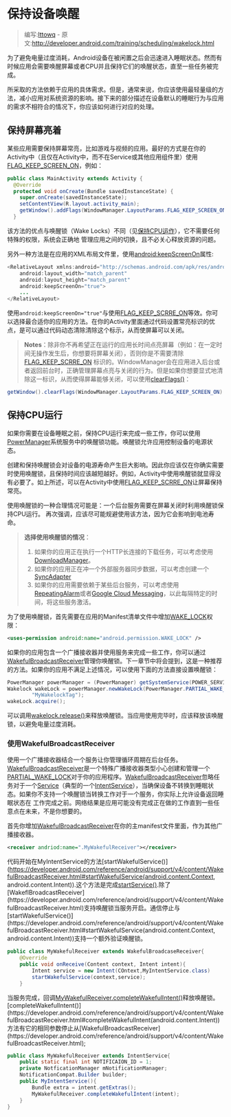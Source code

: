 # 保持设备唤醒

> 编写:[lttowq](https://github.com/lttowq) - 原文:<http://developer.android.com/training/scheduling/wakelock.html>

为了避免电量过度消耗，Android设备在被闲置之后会迅速进入睡眠状态。然而有时候应用会需要唤醒屏幕或者CPU并且保持它们的唤醒状态，直至一些任务被完成。

所采取的方法依赖于应用的具体需求。但是，通常来说，你应该使用最轻量级的方法，减小应用对系统资源的影响。接下来的部分描述在设备默认的睡眠行为与应用的需求不相符合的情况下，你应该如何进行对应的处理。

## 保持屏幕亮着

某些应用需要保持屏幕常亮，比如游戏与视频的应用。最好的方式是在你的Activity中（且仅在Activity中，而不在Service或其他应用组件里）使用[FLAG_KEEP_SCREEN_ON](https://developer.android.com/reference/android/view/WindowManager.LayoutParams.html#FLAG_KEEP_SCREEN_ON)，例如：

```java
public class MainActivity extends Activity {
  @Override
  protected void onCreate(Bundle savedInstanceState) {
    super.onCreate(savedInstanceState);
    setContentView(R.layout.activity_main);
    getWindow().addFlags(WindowManager.LayoutParams.FLAG_KEEP_SCREEN_ON);
  }
```

该方法的优点与唤醒锁（Wake Locks）不同（见[保持CPU运作](http://developer.android.com/training/scheduling/wakelock.html#cpu)），它不需要任何特殊的权限，系统会正确地
管理应用之间的切换，且不必关心释放资源的问题。

另外一种方法是在应用的XML布局文件里，使用[android:keepScreenOn](https://developer.android.com/reference/android/R.attr.html#keepScreenOn)属性:

```java
<RelativeLayout xmlns:android="http://schemas.android.com/apk/res/android"
    android:layout_width="match_parent"
    android:layout_height="match_parent"
    android:keepScreenOn="true">
    ...
</RelativeLayout>
```

使用`android:keepScreenOn="true"`与使用[FLAG_KEEP_SCRRE_ON](https://developer.android.com/reference/android/view/WindowManager.LayoutParams.html#FLAG_KEEP_SCREEN_ON)等效。你可以选择最合适你的应用的方法。在你的Activity里面通过代码设置常亮标识的优点，是可以通过代码动态清除清除这个标示，从而使屏幕可以关闭。

> **Notes**：除非你不再希望正在运行的应用长时间点亮屏幕（例如：在一定时间无操作发生后，你想要将屏幕关闭），否则你是不需要清除[FLAG_KEEP_SCRRE_ON](https://developer.android.com/reference/android/view/WindowManager.LayoutParams.html#FLAG_KEEP_SCREEN_ON) 标识的。WindowManager会在应用进入后台或者返回前台时，正确管理屏幕点亮与关闭的行为。但是如果你想要显式地清除这一标识，从而使得屏幕能够关闭，可以使用<a href="https://developer.android.com/reference/android/view/Window.html#clearFlags(int)">clearFlags()</a>：
```java
getWindow().clearFlags(WindowManager.LayoutParams.FLAG_KEEP_SCREEN_ON).
```

## 保持CPU运行

如果你需要在设备睡眠之前，保持CPU运行来完成一些工作，你可以使用[PowerManager](https://developer.android.com/reference/android/os/PowerManager.html)系统服务中的唤醒锁功能。唤醒锁允许应用控制设备的电源状态。

创建和保持唤醒锁会对设备的电源寿命产生巨大影响。因此你应该仅在你确实需要时使用唤醒锁，且保持时间应该越短越好。例如，Activity中使用唤醒锁就显得没有必要了。如上所述，可以在Activity中使用[FLAG_KEEP_SCRRE_ON](https://developer.android.com/reference/android/view/WindowManager.LayoutParams.html#FLAG_KEEP_SCREEN_ON)让屏幕保持常亮。

使用唤醒锁的一种合理情况可能是：一个后台服务需要在屏幕关闭时利用唤醒锁保持CPU运行。
再次强调，应该尽可能规避使用该方法，因为它会影响到电池寿命。

> **选择使用唤醒锁的情况**：
> 1. 如果你的应用正在执行一个HTTP长连接的下载任务，可以考虑使用[DownloadManager](http://developer.android.com/reference/android/app/DownloadManager.html)。
> 2. 如果你的应用正在冲一个外部服务器同步数据，可以考虑创建一个[SyncAdapter](http://developer.android.com/training/sync-adapters/index.html)
> 3. 如果你的应用需要依赖于某些后台服务，可以考虑使用[RepeatingAlarm](http://developer.android.com/training/scheduling/alarms.html)或者[Google Cloud Messaging](http://developer.android.com/google/gcm/index.html)，以此每隔特定的时间，将这些服务激活。

为了使用唤醒锁，首先需要在应用的Manifest清单文件中增加[WAKE_LOCK](https://developer.android.com/reference/android/Manifest.permission.html#WAKE_LOCK)权限：

```xml
<uses-permission android:name="android.permission.WAKE_LOCK" />
```

如果你的应用包含一个广播接收器并使用服务来完成一些工作，你可以通过[WakefulBroadcastReceiver](https://developer.android.com/reference/android/support/v4/content/WakefulBroadcastReceiver.html)管理你唤醒锁。下一章节中将会提到，这是一种推荐的方法。如果你的应用不满足上述情况，可以使用下面的方法直接设置唤醒锁：

```java
PowerManager powerManager = (PowerManager) getSystemService(POWER_SERVICE);
Wakelock wakeLock = powerManager.newWakeLock(PowerManager.PARTIAL_WAKE_LOCK,
        "MyWakelockTag");
wakeLock.acquire();
```
可以调用<a href="https://developer.android.com/reference/android/os/PowerManager.WakeLock.html#release()">wakelock.release()</a>来释放唤醒锁。当应用使用完毕时，应该释放该唤醒锁，以避免电量过度消耗。

### 使用WakefulBroadcastReceiver

使用一个广播接收器结合一个服务让你管理循环周期在后台任务。[WakefulBroadcastReceiver](https://developer.android.com/reference/android/support/v4/content/WakefulBroadcastReceiver.html)是一个特殊广播接收器类型小心创建和管理一个[PARTIAL_WAKE_LOCK](https://developer.android.com/reference/android/os/PowerManager.html#PARTIAL_WAKE_LOCK)对于你的应用程序。[WakefulBroadcastReceiver](https://developer.android.com/reference/android/support/v4/content/WakefulBroadcastReceiver.html)忽略任务对于一个[Service](https://developer.android.com/reference/android/app/Service.html)（典型的一个[IntentService](https://developer.android.com/reference/android/app/IntentService.html)），当确保设备不转换到睡眠状态。如果你不支持一个唤醒锁当转换工作对于一个服务，你实际上允许设备返回睡眠状态在
工作完成之前。网络结果是应用可能没有完成正在做的工作直到一些任意点在未来，不是你想要的。

首先你增加[WakefulBroadcastReceiver](https://developer.android.com/reference/android/support/v4/content/WakefulBroadcastReceiver.html)在你的主manifest文件里面，作为其他广播接收器。

```xml
<receiver andriod:name=".MyWakefulReceiver"></receiver>
```

代码开始在MyIntentService的方法[startWakefulService()](https://developer.android.com/reference/android/support/v4/content/WakefulBroadcastReceiver.html#startWakefulService(android.content.Context, android.content.Intent)).这个方法是完成[startService()](https://developer.android.com/reference/android/content/Context.html#startService(android.content.Intent)).除了[WakeflBroadcastReceiver](https://developer.android.com/reference/android/support/v4/content/WakefulBroadcastReceiver.html)支持唤醒锁当服务开启。通信停止与[startWakefulService()](https://developer.android.com/reference/android/support/v4/content/WakefulBroadcastReceiver.html#startWakefulService(android.content.Context, android.content.Intent))支持一个额外验证唤醒锁。

```java
public class MyWakefulReceiver extends WakefulBroadcaseReceiver{
	@Override
	public void onReceive(Content context, Intent intent){
		Intent service = new Intent(COntext,MyIntentService.class)
		startWakefulService(context,service);
	}
```

当服务完成，回调[MyWakefulReceiver.completeWakefulIntent()](https://developer.android.com/reference/android/support/v4/content/WakefulBroadcastReceiver.html#completeWakefulIntent(android.content.Intent))释放唤醒锁。[completeWakefulIntent()](https://developer.android.com/reference/android/support/v4/content/WakefulBroadcastReceiver.html#completeWakefulIntent(android.content.Intent))方法有它的相同参数停止从[WakefulBroadcastReceiver](https://developer.android.com/reference/android/support/v4/content/WakefulBroadcastReceiver.html);

```java
public class MyWakefulReceiver extends IntentService{
	public static final int NOTIFICAION_ID = 1;
	private NotficationManager mNotificationManager;
	NotificationCompat.Builder builder;
	public MyIntentService(){
		Bundle extra = intent.getExtras();
		MyWakefulReceiver.completeWakefulIntent(intent);
	}
}
```
